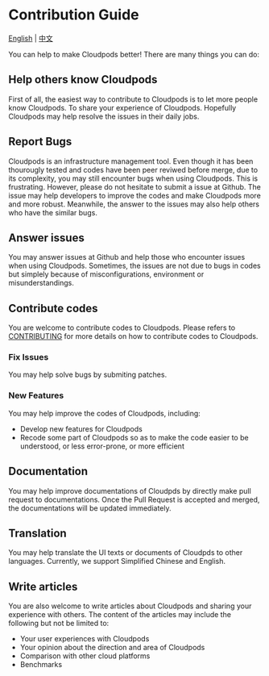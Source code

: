 # Contribution Guide

[English](CONTRIBUTING.md) | [中文](CONTRIBUTING_zh.md)

You can help to make Cloudpods better! There are many things you can do:

## Help others know Cloudpods

First of all, the easiest way to contribute to Cloudpods is to let more people know Cloudpods. To share your experience of Cloudpods. Hopefully Cloudpods may help resolve the issues in their daily jobs.

## Report Bugs

Cloudpods is an infrastructure management tool. Even though it has been thourougly tested and codes have been peer reviwed before merge, due to its complexity, you may still encounter bugs when using Cloudpods. This is frustrating. However, please do not hesitate to submit a issue at Github. The issue may help developers to improve the codes and make Cloudpods more and more robust. Meanwhile, the answer to the issues may also help others who have the similar bugs.

## Answer issues

You may answer issues at Github and help those who encounter issues when using Cloudpods. Sometimes, the issues are not due to bugs in codes but simplely because of misconfigurations, environment or misunderstandings.

## Contribute codes

You are welcome to contribute codes to Cloudpods. Please refers to [CONTRIBUTING](https://www.cloudpods.org/en/docs/contribute/contrib/) for more details on how to contribute codes to Cloudpods.

### Fix Issues

You may help solve bugs by submiting patches.


### New Features

You may help improve the codes of Cloudpods, including:

* Develop new features for Cloudpods
* Recode some part of Cloudpods so as to make the code easier to be understood, or less error-prone, or more efficient

## Documentation

You may help improve documentations of Cloudpds by directly make pull request to documentations. Once the Pull Request is accepted and merged, the documentations will be updated immediately.

## Translation

You may help translate the UI texts or documents of Cloudpds to other languages. Currently, we support Simplified Chinese and English.

## Write articles

You are also welcome to write articles about Cloudpods and sharing your experience with others. The content of the articles may include the following but not be limited to:
* Your user experiences with Cloudpods
* Your opinion about the direction and area of Cloudpods
* Comparison with other cloud platforms
* Benchmarks


